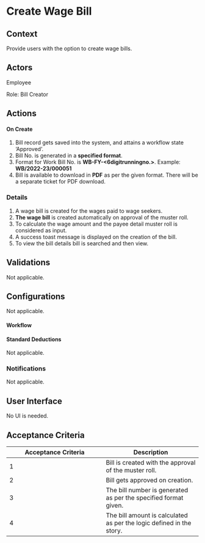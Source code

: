 # Create Wage Bill

## Context

Provide users with the option to create wage bills.

## Actors

Employee

Role: Bill Creator

## Actions

#### On Create

1. Bill record gets saved into the system, and attains a workflow state ‘Approved’.
2. Bill No. is generated in a **specified format**.
3. Format for Work Bill No. is **WB-FY-<6digitrunningno.>**. Example: **WB/2022-23/000051**
4. Bill is available to download in **PDF** as per the given format. There will be a separate ticket for PDF download.

### Details

1. A wage bill is created for the wages paid to wage seekers.
2. **The wage bill** is created automatically on approval of the muster roll.
3. To calculate the wage amount and the payee detail muster roll is considered as input.
4. A success toast message is displayed on the creation of the bill.
5. To view the bill details bill is searched and then view.

## Validations

Not applicable.

## Configurations

Not applicable.

#### Workflow

#### Standard Deductions

Not applicable.

### Notifications

Not applicable.

## User Interface

No UI is needed.

## Acceptance Criteria

<table><thead><tr><th width="237">Acceptance Criteria</th><th>Description</th></tr></thead><tbody><tr><td>1</td><td>Bill is created with the approval of the muster roll.</td></tr><tr><td>2</td><td>Bill gets approved on creation.</td></tr><tr><td>3</td><td>The bill number is generated as per the specified format given.</td></tr><tr><td>4</td><td>The bill amount is calculated as per the logic defined in the story.</td></tr></tbody></table>

